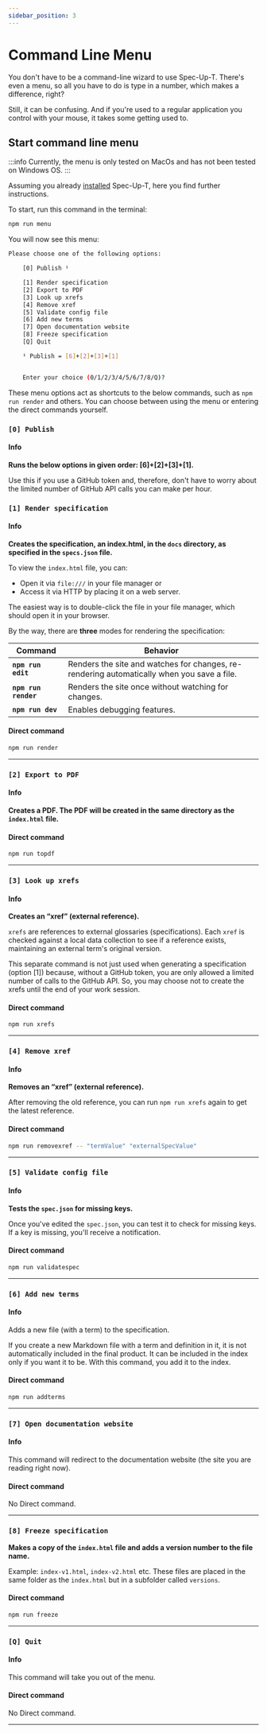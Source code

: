```yaml
---
sidebar_position: 3
---
```


# Command Line Menu

You don't have to be a command-line wizard to use Spec-Up-T. There's even a menu, so all you have to do is type in a number, which makes a difference, right?

Still, it can be confusing. And if you're used to a regular application you control with your mouse, it takes some getting used to.

## Start command line menu

:::info
Currently, the menu is only tested on MacOs and has not been tested on Windows OS.
:::

Assuming you already [installed](./installation.md) Spec-Up-T, here you find further instructions.

To start, run this command in the terminal:

```bash
npm run menu
```

You will now see this menu:

```bash
Please choose one of the following options:

    [0] Publish ¹

    [1] Render specification
    [2] Export to PDF
    [3] Look up xrefs
    [4] Remove xref
    [5] Validate config file
    [6] Add new terms
    [7] Open documentation website
    [8] Freeze specification
    [Q] Quit

    ¹ Publish = [6]+[2]+[3]+[1]


    Enter your choice (0/1/2/3/4/5/6/7/8/Q)?
```

These menu options act as shortcuts to the below commands, such as `npm run render` and others. You can choose between using the menu or entering the direct commands yourself.

### `[0] Publish`

#### Info

**Runs the below options in given order: [6]+[2]+[3]+[1].**

Use this if you use a GitHub token and, therefore, don't have to worry about the limited number of GitHub API calls you can make per hour.

### `[1] Render specification`

#### Info

**Creates the specification, an index.html, in the `docs` directory, as specified in the `specs.json` file.**

To view the `index.html` file, you can:

- Open it via `file:///` in your file manager or
- Access it via HTTP by placing it on a web server.

The easiest way is to double-click the file in your file manager, which should open it in your browser.


By the way, there are **three** modes for rendering the specification:

| Command | Behavior |
|---|---|
| **`npm run edit`** | Renders the site and watches for changes, re-rendering automatically when you save a file. |
| **`npm run render`** | Renders the site once without watching for changes. |
| **`npm run dev`** | Enables debugging features. |

#### Direct command

```bash
npm run render
```

- - -


### `[2] Export to PDF`

#### Info

**Creates a PDF. The PDF will be created in the same directory as the `index.html` file.**

#### Direct command

```bash
npm run topdf
```

- - -


### `[3] Look up xrefs`

#### Info

**Creates an “xref” (external reference).**

`xrefs` are references to external glossaries (specifications). Each `xref` is checked against a local data collection to see if a reference exists, maintaining an external term's original version.

This separate command is not just used when generating a specification (option [1]) because, without a GitHub token, you are only allowed a limited number of calls to the GitHub API. So, you may choose not to create the xrefs until the end of your work session.

#### Direct command

```bash
npm run xrefs
```

- - -

### `[4] Remove xref`

#### Info

**Removes an “xref” (external reference).**

After removing the old reference, you can run `npm run xrefs` again to get the latest reference.

#### Direct command

```bash
npm run removexref -- "termValue" "externalSpecValue"
```

- - -

### `[5] Validate config file`

#### Info

**Tests the `spec.json` for missing keys.**

Once you've edited the `spec.json`, you can test it to check for missing keys. If a key is missing, you'll receive a notification.

#### Direct command

```bash
npm run validatespec
```
- - -

### `[6] Add new terms`

#### Info

Adds a new file (with a term) to the specification.

If you create a new Markdown file with a term and definition in it, it is not automatically included in the final product. It can be included in the index only if you want it to be. With this command, you add it to the index.

#### Direct command

```bash
npm run addterms
```

- - -

### `[7] Open documentation website`

#### Info

This command will redirect to the documentation website (the site you are reading right now).

#### Direct command

No Direct command.

- - -

### `[8] Freeze specification`

**Makes a copy of the `index.html` file and adds a version number to the file name.**

Example: `index-v1.html`, `index-v2.html` etc. These files are placed in the same folder as the `index.html` but in a subfolder called `versions`.

#### Direct command

```bash
npm run freeze
```

- - -

### `[Q] Quit`

#### Info

This command will take you out of the menu.

#### Direct command

No Direct command.

- - -